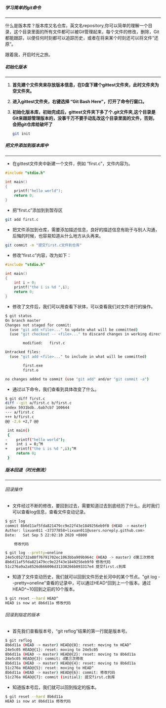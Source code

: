 ##### 学习简单的git命令

------

什么是版本库？版本库又名仓库，英文名repository,你可以简单的理解一个目录，这个目录里面的所有文件都可以被Git管理起来，每个文件的修改，删除，Git都能跟踪，以便任何时刻都可以追踪历史，或者在将来某个时刻还可以将文件”还原”。

跟着我，开启时光之旅。



##### 初始化版本

------
1. **首先建个文件夹来存放版本信息，在D盘下建个gittest文件夹，此时文件夹为空文件夹。**

2. **进入gittest文件夹，右键选择 “Git Bash Here”，打开了命令行窗口。**

3. **初始化版本库，初始完成后，gittest文件夹下多了个.git文件夹,这个目录是Git来跟踪管理版本的，没事千万不要手动乱改这个目录里面的文件，否则，会把git仓库给破坏了**

   ```bash
   git init
   ```



##### 把文件添加到版本库中

------

- 在gittest文件夹中新建一个文件，例如 “first.c”，文件内容为。

```c
#include "stdio.h"

int main()
{
    printf("hello world");
    return 0;
}

```

- 把“first.c”添加到到暂存区
  

```bash
git add first.c
```

- 把文件添加到仓库，需要添加描述信息，良好的描述信息有助于与别人沟通，后悔的时候，也容易知道从什么地方从头再来。

```bash
git commit -m "提交first.c文件到仓库"
```

- 修改“first.c”内容，改为如下：

```c
#include "stdio.h"

int main()
{
    int i = 0;
    printf("the i is %d ",i);
    return 0;
}
```

- 修改了文件后，我们可以用查看下状体，可以查看我们对文件进行的操作。

```bash
$ git status
On branch master
Changes not staged for commit:
  (use "git add <file>..." to update what will be committed)
  (use "git checkout -- <file>..." to discard changes in working directory)

        modified:   first.c

Untracked files:
  (use "git add <file>..." to include in what will be committed)

        first.exe
        first.o

no changes added to commit (use "git add" and/or "git commit -a")

```

- 通过以下命令，我们查看到具体改变了什么。

```bash
$ git diff first.c
diff --git a/first.c b/first.c
index 5931bdb..6ab7cb7 100644
--- a/first.c
+++ b/first.c
@@ -2,6 +2,7 @@

 int main()
 {
-    printf("hello world");
+    int i = 0;^M
+    printf("the i is %d ",i);^M
     return 0;
 }

```

##### 版本回退（时光倒流）
------
###### 回滚操作

- 文件经过不断的修改，要回到过去，需要知道过去到底经历了什么，此时我们可以查看log信息，查看文件变动记录。

```bash
$ git log
commit 8b6d11af5fda821479cc9e22f43e1849256eb9f0 (HEAD -> master)
Author: lixuan011 <37377858+lixuan011@users.noreply.github.com>
Date:   Sat Sep 5 22:02:10 2020 +0800

    修改代码

```

```bash
$ git log --pretty=oneline
24e5c052732a88f76791702ec1063bba909b964c (HEAD -> master) d第三次修改
8b6d11af5fda821479cc9e22f43e1849256eb9f0 修改代码
51c276a9a2a8526d666006d31338266b093317e4 提交first.c到库

```

- 知道了文件变动历史，我们就可以回到文件历史长河中的某个节点。"git log --pretty=oneline"查看的记录中，可以通过HEAD^回到上一个版本。通过HEAD^~10回到之前的10个版本。

```bash
$ git reset --hard HEAD^
HEAD is now at 8b6d11a 修改代码

```

###### 回滚到指定的版本

- 首先我们查看版本号，“git reflog”结果的第一行就是版本号。

```bash
$ git reflog
8b6d11a (HEAD -> master) HEAD@{0}: reset: moving to HEAD^
24e5c05 HEAD@{1}: reset: moving to 24e5c05
8b6d11a (HEAD -> master) HEAD@{2}: reset: moving to 8b6d11a
24e5c05 HEAD@{3}: commit: d第三次修改
8b6d11a (HEAD -> master) HEAD@{4}: reset: moving to 8b6d11a
51c276a HEAD@{5}: reset: moving to HEAD^
8b6d11a (HEAD -> master) HEAD@{6}: commit: 修改代码
51c276a HEAD@{7}: commit (initial): 提交first.c到库

```

- 知道版本号后，我们就可以回到指定的版本。

```bash
$ git reset --hard 8b6d11a
HEAD is now at 8b6d11a 修改代码
```

